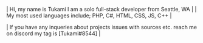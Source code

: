 | Hi, my name is Tukami I am a solo full-stack developer from Seattle, WA |
| My most used languages include; PHP, C#, HTML, CSS, JS, C++ |

| If you have any inqueries about projects issues with sources etc. reach me on discord my tag is [Tukami#8544] |
